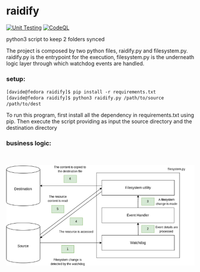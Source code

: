 # raidify

[![Unit Testing](https://github.com/davideolgiati/raidify/actions/workflows/python-tests.yaml/badge.svg)](https://github.com/davideolgiati/raidify/actions/workflows/python-tests.yaml) 
[![CodeQL](https://github.com/davideolgiati/raidify/actions/workflows/code_ql.yaml/badge.svg)](https://github.com/davideolgiati/raidify/actions/workflows/code_ql.yaml)

python3 script to keep 2 folders synced

The project is composed by two python files, raidify.py and filesystem.py. raidify.py is the entrypoint for the 
execution, filesystem.py is the underneath logic layer through which watchdog events are handled.

### setup:

```
[davide@fedora raidify]$ pip install -r requirements.txt
[davide@fedora raidify]$ python3 raidify.py /path/to/source /path/to/dest
```
To run this program, first install all the dependency in requirements.txt using pip. Then execute the script providing 
as input the source directory and the destination directory

### business logic:
&nbsp;

![raidyfy simplified logic](images/raidify.drawio.png "Raidify simplified Logic")

